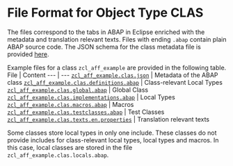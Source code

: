 # File Format for Object Type CLAS

The files correspond to the tabs in ABAP in Eclipse enriched with the metadata and translation relevant texts.
Files with ending `.abap` contain plain ABAP source code.
The JSON schema for the class metadata file is provided [here](./clas.json).

Example files for a class `zcl_aff_example` are provided in the following table.
File | Content
 --- | ---
[`zcl_aff_example.clas.json`](./examples/zcl_aff_example.clas.json)                                 | Metadata of the ABAP class
[`zcl_aff_example.clas.definitions.abap`](./examples/zcl_aff_example.clas.definitions.abap)         | Class-relevant Local Types
[`zcl_aff_example.clas.global.abap`](./examples/zcl_aff_example.clas.global.abap)                   | Global Class
[`zcl_aff_example.clas.implementations.abap`](./examples/zcl_aff_example.clas.implementations.abap) | Local Types
[`zcl_aff_example.clas.macros.abap`](./examples/zcl_aff_example.clas.macros.abap)                   | Macros
[`zcl_aff_example.clas.testclasses.abap`](./examples/zcl_aff_example.clas.testclasses.abap)         | Test Classes
[`zcl_aff_example.clas.texts.en.properties`](./examples/zcl_aff_example.clas.texts.en.properties)   | Translation relevant texts

Some classes store local types in only one include.
These classes do not provide includes for class-relevant local types, local types and macros.
In this case, local classes are stored in the file `zcl_aff_example.clas.locals.abap`.